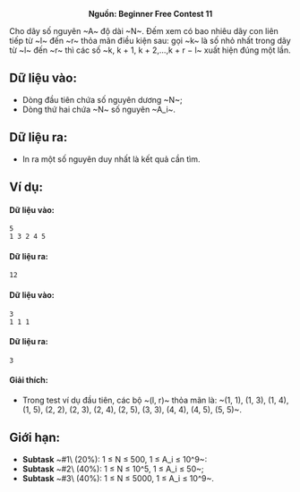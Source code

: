 **<center>Nguồn: Beginner Free Contest 11</center>**

Cho dãy số nguyên ~A~ độ dài ~N~. Đếm xem có bao nhiêu dãy con liên tiếp từ ~l~ đến ~r~ thỏa mãn điều kiện sau: gọi ~k~ là số nhỏ nhất trong dãy từ ~l~ đến ~r~ thì các số ~k, k + 1, k + 2,...,k + r − l~ xuất hiện đúng một lần.

## Dữ liệu vào:
- Dòng đầu tiên chứa số nguyên dương ~N~;
- Dòng thứ hai chứa ~N~ số nguyên ~A_i~.

## Dữ liệu ra:
- In ra một số nguyên duy nhất là kết quả cần tìm.

## Ví dụ:
#### Dữ liệu vào:
```
5
1 3 2 4 5
```

#### Dữ liệu ra:
```
12
```

#### Dữ liệu vào:
```
3
1 1 1
```

#### Dữ liệu ra:
```
3
```

#### Giải thích:
- Trong test ví dụ đầu tiên, các bộ ~(l, r)~ thỏa mãn là: ~(1, 1), (1, 3), (1, 4), (1, 5), (2, 2), (2, 3), (2, 4), (2, 5), (3, 3), (4, 4), (4, 5), (5, 5)~.

## Giới hạn:
- **Subtask** ~\#1\ (20\%): 1 ≤ N ≤ 500, 1 ≤ A_i ≤ 10^9~:
- **Subtask** ~\#2\ (40\%): 1 ≤ N ≤ 10^5, 1 ≤ A_i ≤ 50~;
- **Subtask** ~\#3\ (40\%): 1 ≤ N ≤ 5000, 1 ≤ A_i ≤ 10^9~.